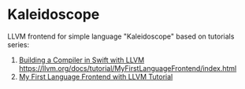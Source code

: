 # Kaleidoscope
LLVM frontend for simple language "Kaleidoscope" based on tutorials series:  
1. [Building a Compiler in Swift with LLVM](https://harlanhaskins.com/2017/01/08/building-a-compiler-with-swift-in-llvm-part-1-introduction-and-the-lexer.html?utm_source=mybridge&utm_medium=blog&utm_campaign=read_more)
https://llvm.org/docs/tutorial/MyFirstLanguageFrontend/index.html
2. [My First Language Frontend with LLVM Tutorial](https://llvm.org/docs/tutorial/MyFirstLanguageFrontend/index.html)
